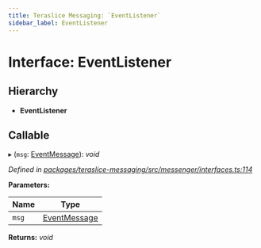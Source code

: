 ```yaml
---
title: Teraslice Messaging: `EventListener`
sidebar_label: EventListener
---
```


# Interface: EventListener

## Hierarchy

* **EventListener**

## Callable

▸ (`msg`: [EventMessage](eventmessage.md)): *void*

*Defined in [packages/teraslice-messaging/src/messenger/interfaces.ts:114](https://github.com/terascope/teraslice/blob/653cf7530/packages/teraslice-messaging/src/messenger/interfaces.ts#L114)*

**Parameters:**

Name | Type |
------ | ------ |
`msg` | [EventMessage](eventmessage.md) |

**Returns:** *void*

